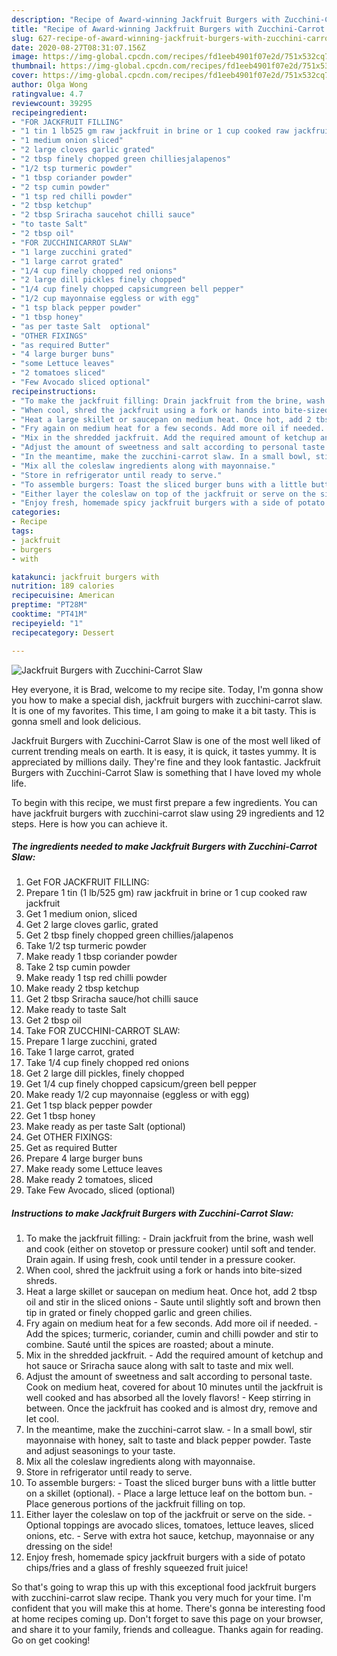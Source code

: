 ```yaml
---
description: "Recipe of Award-winning Jackfruit Burgers with Zucchini-Carrot Slaw"
title: "Recipe of Award-winning Jackfruit Burgers with Zucchini-Carrot Slaw"
slug: 627-recipe-of-award-winning-jackfruit-burgers-with-zucchini-carrot-slaw
date: 2020-08-27T08:31:07.156Z
image: https://img-global.cpcdn.com/recipes/fd1eeb4901f07e2d/751x532cq70/jackfruit-burgers-with-zucchini-carrot-slaw-recipe-main-photo.jpg
thumbnail: https://img-global.cpcdn.com/recipes/fd1eeb4901f07e2d/751x532cq70/jackfruit-burgers-with-zucchini-carrot-slaw-recipe-main-photo.jpg
cover: https://img-global.cpcdn.com/recipes/fd1eeb4901f07e2d/751x532cq70/jackfruit-burgers-with-zucchini-carrot-slaw-recipe-main-photo.jpg
author: Olga Wong
ratingvalue: 4.7
reviewcount: 39295
recipeingredient:
- "FOR JACKFRUIT FILLING"
- "1 tin 1 lb525 gm raw jackfruit in brine or 1 cup cooked raw jackfruit"
- "1 medium onion sliced"
- "2 large cloves garlic grated"
- "2 tbsp finely chopped green chilliesjalapenos"
- "1/2 tsp turmeric powder"
- "1 tbsp coriander powder"
- "2 tsp cumin powder"
- "1 tsp red chilli powder"
- "2 tbsp ketchup"
- "2 tbsp Sriracha saucehot chilli sauce"
- "to taste Salt"
- "2 tbsp oil"
- "FOR ZUCCHINICARROT SLAW"
- "1 large zucchini grated"
- "1 large carrot grated"
- "1/4 cup finely chopped red onions"
- "2 large dill pickles finely chopped"
- "1/4 cup finely chopped capsicumgreen bell pepper"
- "1/2 cup mayonnaise eggless or with egg"
- "1 tsp black pepper powder"
- "1 tbsp honey"
- "as per taste Salt  optional"
- "OTHER FIXINGS"
- "as required Butter"
- "4 large burger buns"
- "some Lettuce leaves"
- "2 tomatoes sliced"
- "Few Avocado sliced optional"
recipeinstructions:
- "To make the jackfruit filling: Drain jackfruit from the brine, wash well and cook (either on stovetop or pressure cooker) until soft and tender. Drain again. If using fresh, cook until tender in a pressure cooker."
- "When cool, shred the jackfruit using a fork or hands into bite-sized shreds."
- "Heat a large skillet or saucepan on medium heat. Once hot, add 2 tbsp oil and stir in the sliced onions Saute until slightly soft and brown then tip in grated or finely chopped garlic and green chilies."
- "Fry again on medium heat for a few seconds. Add more oil if needed. Add the spices; turmeric, coriander, cumin and chilli powder and stir to combine. Sauté until the spices are roasted; about a minute."
- "Mix in the shredded jackfruit. Add the required amount of ketchup and hot sauce or Sriracha sauce along with salt to taste and mix well."
- "Adjust the amount of sweetness and salt according to personal taste. Cook on medium heat, covered for about 10 minutes until the jackfruit is well cooked and has absorbed all the lovely flavors! Keep stirring in between. Once the jackfruit has cooked and is almost dry, remove and let cool."
- "In the meantime, make the zucchini-carrot slaw. In a small bowl, stir mayonnaise with honey, salt to taste and black pepper powder. Taste and adjust seasonings to your taste."
- "Mix all the coleslaw ingredients along with mayonnaise."
- "Store in refrigerator until ready to serve."
- "To assemble burgers: Toast the sliced burger buns with a little butter on a skillet (optional). Place a large lettuce leaf on the bottom bun. Place generous portions of the jackfruit filling on top."
- "Either layer the coleslaw on top of the jackfruit or serve on the side. Optional toppings are avocado slices, tomatoes, lettuce leaves, sliced onions, etc. Serve with extra hot sauce, ketchup, mayonnaise or any dressing on the side!"
- "Enjoy fresh, homemade spicy jackfruit burgers with a side of potato chips/fries and a glass of freshly squeezed fruit juice!"
categories:
- Recipe
tags:
- jackfruit
- burgers
- with

katakunci: jackfruit burgers with 
nutrition: 189 calories
recipecuisine: American
preptime: "PT28M"
cooktime: "PT41M"
recipeyield: "1"
recipecategory: Dessert

---
```



![Jackfruit Burgers with Zucchini-Carrot Slaw](https://img-global.cpcdn.com/recipes/fd1eeb4901f07e2d/751x532cq70/jackfruit-burgers-with-zucchini-carrot-slaw-recipe-main-photo.jpg)

Hey everyone, it is Brad, welcome to my recipe site. Today, I'm gonna show you how to make a special dish, jackfruit burgers with zucchini-carrot slaw. It is one of my favorites. This time, I am going to make it a bit tasty. This is gonna smell and look delicious.



Jackfruit Burgers with Zucchini-Carrot Slaw is one of the most well liked of current trending meals on earth. It is easy, it is quick, it tastes yummy. It is appreciated by millions daily. They're fine and they look fantastic. Jackfruit Burgers with Zucchini-Carrot Slaw is something that I have loved my whole life.


To begin with this recipe, we must first prepare a few ingredients. You can have jackfruit burgers with zucchini-carrot slaw using 29 ingredients and 12 steps. Here is how you can achieve it.

<!--inarticleads1-->

##### The ingredients needed to make Jackfruit Burgers with Zucchini-Carrot Slaw:

1. Get FOR JACKFRUIT FILLING:
1. Prepare 1 tin (1 lb/525 gm) raw jackfruit in brine or 1 cup cooked raw jackfruit
1. Get 1 medium onion, sliced
1. Get 2 large cloves garlic, grated
1. Get 2 tbsp finely chopped green chillies/jalapenos
1. Take 1/2 tsp turmeric powder
1. Make ready 1 tbsp coriander powder
1. Take 2 tsp cumin powder
1. Make ready 1 tsp red chilli powder
1. Make ready 2 tbsp ketchup
1. Get 2 tbsp Sriracha sauce/hot chilli sauce
1. Make ready to taste Salt
1. Get 2 tbsp oil
1. Take FOR ZUCCHINI-CARROT SLAW:
1. Prepare 1 large zucchini, grated
1. Take 1 large carrot, grated
1. Take 1/4 cup finely chopped red onions
1. Get 2 large dill pickles, finely chopped
1. Get 1/4 cup finely chopped capsicum/green bell pepper
1. Make ready 1/2 cup mayonnaise (eggless or with egg)
1. Get 1 tsp black pepper powder
1. Get 1 tbsp honey
1. Make ready as per taste Salt  (optional)
1. Get OTHER FIXINGS:
1. Get as required Butter
1. Prepare 4 large burger buns
1. Make ready some Lettuce leaves
1. Make ready 2 tomatoes, sliced
1. Take Few Avocado, sliced (optional)




<!--inarticleads2-->

##### Instructions to make Jackfruit Burgers with Zucchini-Carrot Slaw:

1. To make the jackfruit filling: - Drain jackfruit from the brine, wash well and cook (either on stovetop or pressure cooker) until soft and tender. Drain again. If using fresh, cook until tender in a pressure cooker.
1. When cool, shred the jackfruit using a fork or hands into bite-sized shreds.
1. Heat a large skillet or saucepan on medium heat. Once hot, add 2 tbsp oil and stir in the sliced onions - Saute until slightly soft and brown then tip in grated or finely chopped garlic and green chilies.
1. Fry again on medium heat for a few seconds. Add more oil if needed. - Add the spices; turmeric, coriander, cumin and chilli powder and stir to combine. Sauté until the spices are roasted; about a minute.
1. Mix in the shredded jackfruit. - Add the required amount of ketchup and hot sauce or Sriracha sauce along with salt to taste and mix well.
1. Adjust the amount of sweetness and salt according to personal taste. Cook on medium heat, covered for about 10 minutes until the jackfruit is well cooked and has absorbed all the lovely flavors! - Keep stirring in between. Once the jackfruit has cooked and is almost dry, remove and let cool.
1. In the meantime, make the zucchini-carrot slaw. - In a small bowl, stir mayonnaise with honey, salt to taste and black pepper powder. Taste and adjust seasonings to your taste.
1. Mix all the coleslaw ingredients along with mayonnaise.
1. Store in refrigerator until ready to serve.
1. To assemble burgers: - Toast the sliced burger buns with a little butter on a skillet (optional). - Place a large lettuce leaf on the bottom bun. - Place generous portions of the jackfruit filling on top.
1. Either layer the coleslaw on top of the jackfruit or serve on the side. - Optional toppings are avocado slices, tomatoes, lettuce leaves, sliced onions, etc. - Serve with extra hot sauce, ketchup, mayonnaise or any dressing on the side!
1. Enjoy fresh, homemade spicy jackfruit burgers with a side of potato chips/fries and a glass of freshly squeezed fruit juice!




So that's going to wrap this up with this exceptional food jackfruit burgers with zucchini-carrot slaw recipe. Thank you very much for your time. I'm confident that you will make this at home. There's gonna be interesting food at home recipes coming up. Don't forget to save this page on your browser, and share it to your family, friends and colleague. Thanks again for reading. Go on get cooking!
